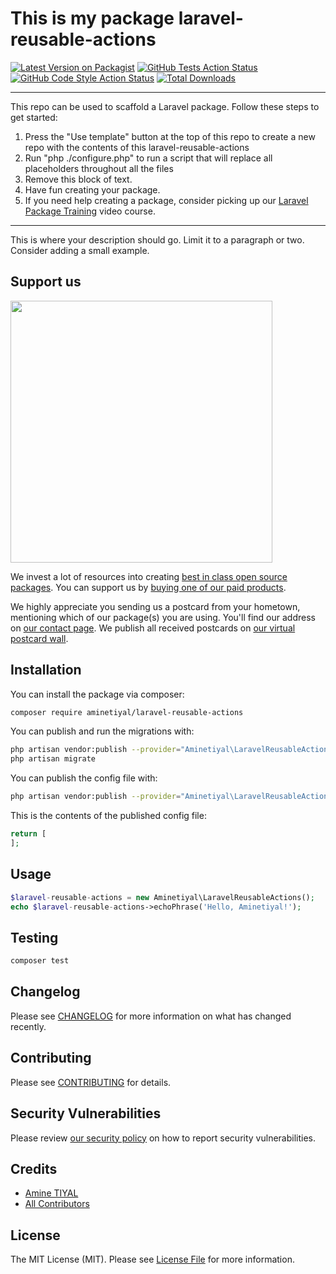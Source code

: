 # This is my package laravel-reusable-actions

[![Latest Version on Packagist](https://img.shields.io/packagist/v/aminetiyal/laravel-reusable-actions.svg?style=flat-square)](https://packagist.org/packages/aminetiyal/laravel-reusable-actions)
[![GitHub Tests Action Status](https://img.shields.io/github/workflow/status/aminetiyal/laravel-reusable-actions/run-tests?label=tests)](https://github.com/aminetiyal/laravel-reusable-actions/actions?query=workflow%3Arun-tests+branch%3Amain)
[![GitHub Code Style Action Status](https://img.shields.io/github/workflow/status/aminetiyal/laravel-reusable-actions/Check%20&%20fix%20styling?label=code%20style)](https://github.com/aminetiyal/laravel-reusable-actions/actions?query=workflow%3A"Check+%26+fix+styling"+branch%3Amain)
[![Total Downloads](https://img.shields.io/packagist/dt/aminetiyal/laravel-reusable-actions.svg?style=flat-square)](https://packagist.org/packages/aminetiyal/laravel-reusable-actions)

---
This repo can be used to scaffold a Laravel package. Follow these steps to get started:

1. Press the "Use template" button at the top of this repo to create a new repo with the contents of this laravel-reusable-actions
2. Run "php ./configure.php" to run a script that will replace all placeholders throughout all the files
3. Remove this block of text.
4. Have fun creating your package.
5. If you need help creating a package, consider picking up our <a href="https://laravelpackage.training">Laravel Package Training</a> video course.
---

This is where your description should go. Limit it to a paragraph or two. Consider adding a small example.

## Support us

[<img src="https://github-ads.s3.eu-central-1.amazonaws.com/laravel-reusable-actions.jpg?t=1" width="419px" />](https://spatie.be/github-ad-click/laravel-reusable-actions)

We invest a lot of resources into creating [best in class open source packages](https://spatie.be/open-source). You can support us by [buying one of our paid products](https://spatie.be/open-source/support-us).

We highly appreciate you sending us a postcard from your hometown, mentioning which of our package(s) you are using. You'll find our address on [our contact page](https://spatie.be/about-us). We publish all received postcards on [our virtual postcard wall](https://spatie.be/open-source/postcards).

## Installation

You can install the package via composer:

```bash
composer require aminetiyal/laravel-reusable-actions
```

You can publish and run the migrations with:

```bash
php artisan vendor:publish --provider="Aminetiyal\LaravelReusableActions\LaravelReusableActionsServiceProvider" --tag="laravel-reusable-actions-migrations"
php artisan migrate
```

You can publish the config file with:
```bash
php artisan vendor:publish --provider="Aminetiyal\LaravelReusableActions\LaravelReusableActionsServiceProvider" --tag="laravel-reusable-actions-config"
```

This is the contents of the published config file:

```php
return [
];
```

## Usage

```php
$laravel-reusable-actions = new Aminetiyal\LaravelReusableActions();
echo $laravel-reusable-actions->echoPhrase('Hello, Aminetiyal!');
```

## Testing

```bash
composer test
```

## Changelog

Please see [CHANGELOG](CHANGELOG.md) for more information on what has changed recently.

## Contributing

Please see [CONTRIBUTING](.github/CONTRIBUTING.md) for details.

## Security Vulnerabilities

Please review [our security policy](../../security/policy) on how to report security vulnerabilities.

## Credits

- [Amine TIYAL](https://github.com/aminetiyal)
- [All Contributors](../../contributors)

## License

The MIT License (MIT). Please see [License File](LICENSE.md) for more information.
